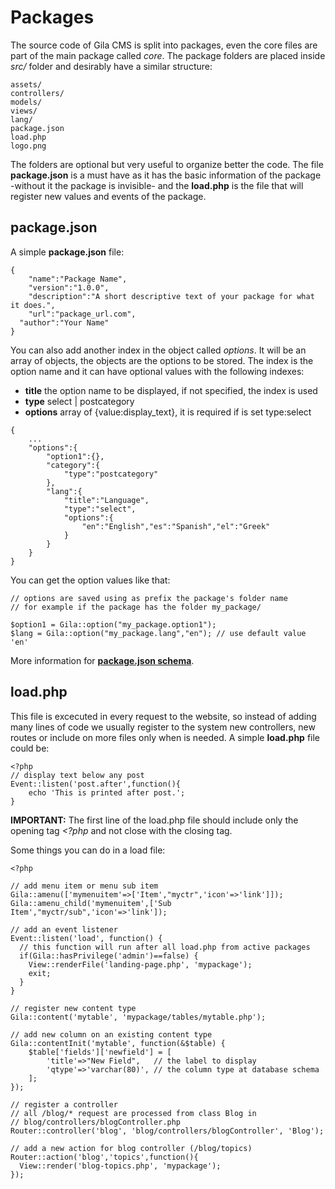 
# Packages

The source code of Gila CMS is split into packages, even the core files are part of the main package called *core*. The package folders are placed inside *src/* folder and desirably have a similar structure:
```
assets/
controllers/
models/
views/
lang/
package.json
load.php
logo.png
```

The folders are optional but very useful to organize better the code. The file **package.json** is a must have as it has the basic information of the package -without it the package is invisible- and the **load.php** is the file that will register new values and events of the package.

## package.json

A simple **package.json** file:
```
{
	"name":"Package Name",
	"version":"1.0.0",
	"description":"A short descriptive text of your package for what it does.",
	"url":"package_url.com",
  "author":"Your Name"
}
```


You can also add another index in the object called *options*. It will be an array of objects, the objects are the options to be stored. The index is the option name and it can have optional values with the following indexes:
- **title**  the option name to be displayed, if not specified, the index is used
- **type**  select | postcategory
- **options** array of {value:display_text}, it is required if is set type:select

```
{
    ...
	"options":{
        "option1":{},
		"category":{
			"type":"postcategory"
		},
		"lang":{
            "title":"Language",
            "type":"select",
			"options":{
				"en":"English","es":"Spanish","el":"Greek"
			}
		}
	}
}

```

You can get the option values like that:
```
// options are saved using as prefix the package's folder name
// for example if the package has the folder my_package/

$option1 = Gila::option("my_package.option1");
$lang = Gila::option("my_package.lang","en"); // use default value 'en'
```
More information for [**package.json schema**](schemas.html##package-json).

## load.php

This file is excecuted in every request to the website, so instead of adding many lines of code we usually register to the system new controllers, new routes or include on more files only when is needed.
A simple **load.php** file could be:
```
<?php
// display text below any post
Event::listen('post.after',function(){
	echo 'This is printed after post.';
}

```
**IMPORTANT:** The first line of the load.php file should include only the opening tag *<?php* and not close with the closing tag.

Some things you can do in a load file:
```
<?php

// add menu item or menu sub item
Gila::amenu(['mymenuitem'=>['Item',"myctr",'icon'=>'link']]);
Gila::amenu_child('mymenuitem',['Sub Item',"myctr/sub",'icon'=>'link']);

// add an event listener
Event::listen('load', function() {
  // this function will run after all load.php from active packages
  if(Gila::hasPrivilege('admin')==false) {
    View::renderFile('landing-page.php', 'mypackage');
    exit;
  }
}

// register new content type
Gila::content('mytable', 'mypackage/tables/mytable.php');

// add new column on an existing content type
Gila::contentInit('mytable', function(&$table) {
    $table['fields']['newfield'] = [
        'title'=>"New Field",   // the label to display
        'qtype'=>'varchar(80)', // the column type at database schema
    ];
});

// register a controller
// all /blog/* request are processed from class Blog in
// blog/controllers/blogController.php
Router::controller('blog', 'blog/controllers/blogController', 'Blog');

// add a new action for blog controller (/blog/topics)
Router::action('blog','topics',function(){
  View::render('blog-topics.php', 'mypackage');
});


```
